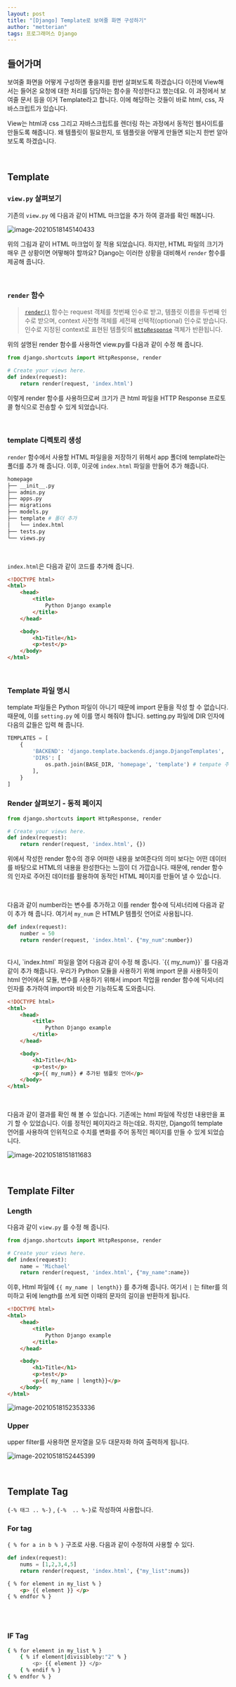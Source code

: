 ```yaml
---
layout: post
title: "[Django] Template로 보여줄 화면 구성하기"
author: "metterian"
tags: 프로그래머스 Django
---
```

## 들어가며

보여줄 화면을 어떻게 구성하면 좋을지를 한번 살펴보도록 하겠습니다 이전에 View해서는 들어온 요청에 대한 처리를 담당하는 함수을 작성한다고 했는데요. 이 과정에서 보여줄 문서 등을 이거 Template라고 합니다. 이에 해당하는 것들이 바로 html, css, 자바스크립트가 있습니다.

View는 html과 css 그리고 자바스크립트를 렌더링 하는 과정에서 동적인 웹사이트를 만들도록 해줍니다. 왜 템플릿이 필요한지, 또 템플릿을 어떻게 만들면 되는지 한번 알아보도록 하겠습니다.

<br>

## Template

### `view.py`  살펴보기

기존의 `view.py` 에 다음과 같이 HTML 마크업을 추가 하여 결과를 확인 해봅니다.

![image-20210518145140433](https://tva1.sinaimg.cn/large/008i3skNgy1gqmjb4aqaqj30fe049mxf.jpg)

위의 그림과 같이 HTML 마크업이 잘 적용 되었습니다. 하지만, HTML 파일의 크기가 매우 큰 상황이면 어떻해야 할까요? Django는 이러한 상황을 대비해서 `render` 함수를 제공해 줍니다.

<br>

### `render` 함수

> [`render()`](https://docs.djangoproject.com/ko/3.2/topics/http/shortcuts/#django.shortcuts.render) 함수는 request 객체를 첫번째 인수로 받고, 템플릿 이름을 두번째 인수로 받으며, context 사전형 객체를 세전째 선택적(optional) 인수로 받습니다. 인수로 지정된 context로 표현된 템플릿의 [`HttpResponse`](https://docs.djangoproject.com/ko/3.2/ref/request-response/#django.http.HttpResponse) 객체가 반환됩니다.

위의 설명된 render 함수를 사용하연 view.py를 다음과 같이 수정 해 줍니다.

```python
from django.shortcuts import HttpResponse, render

# Create your views here.
def index(request):
    return render(request, 'index.html')
```

이렇게 render 함수를 사용하므로써 크기가 큰 html 파일을 HTTP Response 프로토콜 형식으로 전송할 수 있게 되었습니다.

<br>



### template 디렉토리 생성

`render` 함수에서 사용할 HTML 파일을을 저장하기 위해서 app 폴더에 template라는 폴더를 추가 해 줍니다. 이후, 이곳에 `index.html` 파일을 만들어 추가 해줍니다.

```bash
homepage
├── __init__.py
├── admin.py
├── apps.py
├── migrations
├── models.py
├── template # 폴더 추가
│   └── index.html
├── tests.py
└── views.py
```

<br>

`index.html`은 다음과 같이 코드를 추가해 줍니다.

```html
<!DOCTYPE html>
<html>
    <head>
        <title>
            Python Django example
        </title>
    </head>

    <body>
        <h1>Title</h1>
        <p>test</p>
    </body>
</html>
```

<br>

### Template 파일 명시

template 파일들은 Python 파일이 아니기 때문에 import 문들을 작성 할 수 없습니다. 때문에, 이를 `setting.py` 에 이를 명시 해줘야 합니다. setting.py 파일에 DIR 인자에 다음의 값들은 입력 해 줍니다.

```python
TEMPLATES = [
    {
        'BACKEND': 'django.template.backends.django.DjangoTemplates',
        'DIRS': [
            os.path.join(BASE_DIR, 'homepage', 'template') # tempate 주소
        ],
    }
]
```



### Render  살펴보기 - 동적 페이지

```python
from django.shortcuts import HttpResponse, render

# Create your views here.
def index(request):
    return render(request, 'index.html', {})
```

위에서 작성한 render 함수의 경우 어떠한 내용을 보여준다의 의미 보다는 어떤 데이터를 바탕으로 HTML의 내용을 완성한다는 느낌이 더 가깝습니다. 때문에, render 함수의 인자로 주어진 데이터를 활용하여 동적인 HTML 페이지를 만들어 낼 수 있습니다.

<br>

다음과 같이 number라는 변수를 추가하고 이를 render 함수에 딕셔너리에 다음과 같이 추가 해 줍니다. 여기서 `my_num` 은 HTMLP 템플릿 언어로 사용됩니다.

```python
def index(request):
    number = 50
    return render(request, 'index.html'. {"my_num":number})
```

<br>
다시, `index.html` 파일을 열어 다음과 같이 수정 해 줍니다. `{{ my_num}}` 를 다음과 같이 추가 해줍니다. 우리가 Python 모듈을 사용하기 위해 import 문을 사용하듯이 html 언어에서 모듈, 변수를 사용하기 위해서 import 작업을 render 함수에 딕셔너리 인자를 추가하여 import와 비슷한 기능하도록 도와줍니다.

```html
<!DOCTYPE html>
<html>
    <head>
        <title>
            Python Django example
        </title>
    </head>

    <body>
        <h1>Title</h1>
        <p>test</p>
        <p>{{ my_num}} # 추가된 템플릿 언어</p>
    </body>
</html>
```

<br>

다음과 같이 결과를 확인 해 볼 수 있습니다. 기존에는 html 파일에 작성한 내용만을 표기 할 수 있었습니다. 이를 정적인 페이지라고 하는데요. 하지만, Django의 template 언어를 사용하여 인위적으로 수치를 변화를 주어 동적인 페이지를 만들 수 있게 되었습니다.

![image-20210518151811683](https://tva1.sinaimg.cn/large/008i3skNgy1gqmk2o1iv4j305m057mx8.jpg)

<br>

## Template Filter

### Length

다음과 같이 `view.py` 를 수정 해 줍니다.

```python
from django.shortcuts import HttpResponse, render

# Create your views here.
def index(request):
    name = 'Michael'
    return render(request, 'index.html', {"my_name":name})
```



이후, Html 파일에 `{{ my_name | length}}` 를 추가해 줍니다. 여기서 `|` 는 filter를 의미하고 뒤에 length를 쓰게 되면 이때의 문자의 길이을 반환하게 됩니다.

```html
<!DOCTYPE html>
<html>
    <head>
        <title>
            Python Django example
        </title>
    </head>

    <body>
        <h1>Title</h1>
        <p>test</p>
        <p>{{ my_name | length}}</p>
    </body>
</html>
```

![image-20210518152353336](https://tva1.sinaimg.cn/large/008i3skNgy1gqmk8ldnb9j305505b3yk.jpg)

### Upper

upper filter를 사용하면 문자열을 모두 대문자화 하여 출력하게 됩니다.

![image-20210518152445399](https://tva1.sinaimg.cn/large/008i3skNgy1gqmk9hqv03j30530553yf.jpg)

<br>

## Template Tag

```{-% 태그 .. %-}``` ,  ```{-%  .. %-}```로 작성하여 사용합니다.

### For tag

`{ % for a in b % }` 구조로 사용. 다음과 같이 수정하여 사용할 수 있다.

```python
def index(request):
    nums = [1,2,3,4,5]
    return render(request, 'index.html', {"my_list":nums})
```

```html
{ % for element in my_list % }
	<p> {{ element }} </p>
{ % endfor % }
```

<br><br>

### IF Tag

```bash
{ % for element in my_list % }
	{ % if element|divisibleby:"2" % }
    	<p> {{ element }} </p>
	{ % endif % }
{ % endfor % }
```

